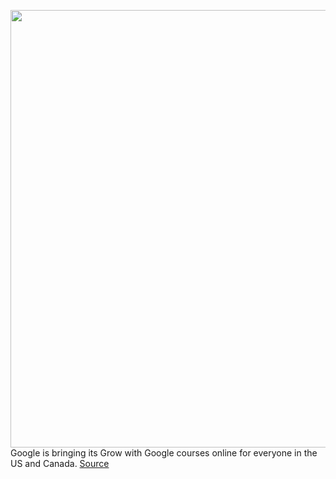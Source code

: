 <img src='https://cdn.vox-cdn.com/thumbor/o3X4hmC4Xt2ungc18Tf2zQ8PPuc=/0x0:4752x3168/1200x800/filters:focal(1996x1204:2756x1964)/cdn.vox-cdn.com/uploads/chorus_image/image/66786192/1210702628.jpg.0.jpg' width='700px' /><br/>
Google is bringing its Grow with Google courses online for everyone in the US and Canada.
<a href='https://www.theverge.com/2020/5/12/21255798/google-grow-with-onair-classes-online-webinars-free-register'> Source <a/>